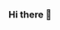 ### Hi there 👋

<!--
**aditya-1102/aditya-1102** is a ✨ _special_ ✨ repository because its `README.md` (this file) appears on your GitHub profile.

Here are some ideas to get you started:

- 🔭 I’m currently working on ...MEAN Stack Project - Atmanirbhar Bharat
- 🌱 I’m currently learning ...MEAN Stack (MongoDB, Express.js, Angular, Node.js)
- 👯 I’m looking to collaborate on ...Web Development, Java Swing Projects
- 🤔 I’m looking for help with ...
- 💬 Ask me about ...
- 📫 How to reach me: ...Github @aditya-1102 https://github.com/aditya-1102
- 😄 Pronouns: ...
- ⚡ Fun fact: ...
-->

